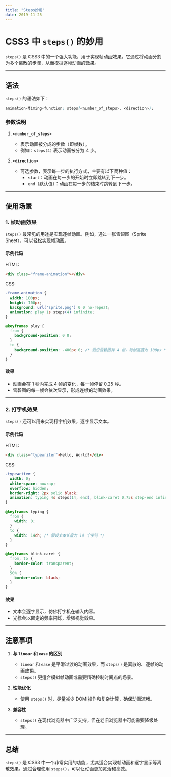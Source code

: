 ```yaml
---
title: "Steps妙用"
date: 2019-11-25
---
```

# CSS3 中 `steps()` 的妙用

`steps()` 是 CSS3 中的一个强大功能，用于实现帧动画效果。它通过将动画分割为多个离散的步骤，从而模拟逐帧动画的效果。

---

## 语法

`steps()` 的语法如下：

```css
animation-timing-function: steps(<number_of_steps>, <direction>);
```

### 参数说明

1. **`<number_of_steps>`**  
   - 表示动画被分成的步数（即帧数）。  
   - 例如：`steps(4)` 表示动画被分为 4 步。

2. **`<direction>`**  
   - 可选参数，表示每一步的执行方式，主要有以下两种值：
     - `start`：动画在每一步的开始时立即跳转到下一步。
     - `end`（默认值）：动画在每一步的结束时跳转到下一步。

---

## 使用场景

### 1. 帧动画效果
`steps()` 最常见的用途是实现逐帧动画。例如，通过一张雪碧图（Sprite Sheet），可以轻松实现帧动画。

#### 示例代码
HTML:
```html
<div class="frame-animation"></div>
```

CSS:
```css
.frame-animation {
  width: 100px;
  height: 100px;
  background: url('sprite.png') 0 0 no-repeat;
  animation: play 1s steps(4) infinite;
}

@keyframes play {
  from {
    background-position: 0 0;
  }
  to {
    background-position: -400px 0; /* 假设雪碧图有 4 帧，每帧宽度为 100px */
  }
}
```

#### 效果
- 动画会在 1 秒内完成 4 帧的变化，每一帧停留 0.25 秒。
- 雪碧图的每一帧会依次显示，形成连续的动画效果。

---

### 2. 打字机效果
`steps()` 还可以用来实现打字机效果，逐字显示文本。

#### 示例代码
HTML:
```html
<div class="typewriter">Hello, World!</div>
```

CSS:
```css
.typewriter {
  width: 0;
  white-space: nowrap;
  overflow: hidden;
  border-right: 2px solid black;
  animation: typing 4s steps(14, end), blink-caret 0.75s step-end infinite;
}

@keyframes typing {
  from {
    width: 0;
  }
  to {
    width: 14ch; /* 假设文本长度为 14 个字符 */
  }
}

@keyframes blink-caret {
  from, to {
    border-color: transparent;
  }
  50% {
    border-color: black;
  }
}
```

#### 效果
- 文本会逐字显示，仿佛打字机在输入内容。
- 光标会以固定的频率闪烁，增强视觉效果。

---

## 注意事项

1. **与 `linear` 和 `ease` 的区别**  
   - `linear` 和 `ease` 是平滑过渡的动画效果，而 `steps()` 是离散的、逐帧的动画效果。
   - `steps()` 更适合模拟帧动画或需要精确控制时间点的场景。

2. **性能优化**  
   - 使用 `steps()` 时，尽量减少 DOM 操作和复杂计算，确保动画流畅。

3. **兼容性**  
   - `steps()` 在现代浏览器中广泛支持，但在老旧浏览器中可能需要降级处理。

---

## 总结

`steps()` 是 CSS3 中一个非常实用的功能，尤其适合实现帧动画和逐字显示等离散效果。通过合理使用 `steps()`，可以让动画更加灵活和高效。
